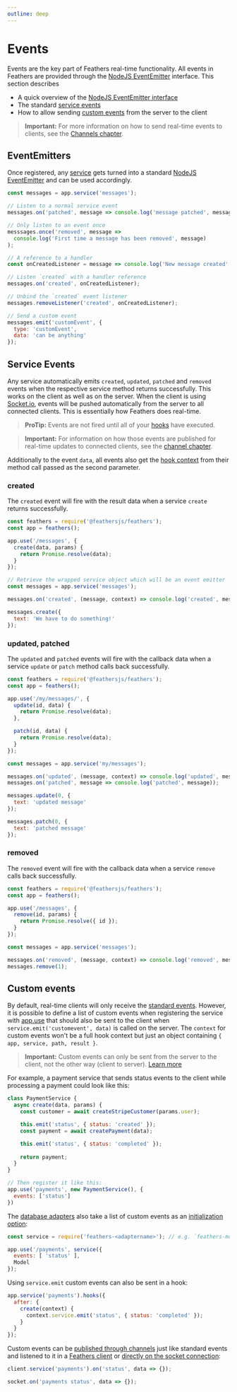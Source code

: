 ```yaml
---
outline: deep
---
```


# Events

Events are the key part of Feathers real-time functionality. All events in Feathers are provided through the [NodeJS EventEmitter](https://nodejs.org/api/events.html) interface. This section describes

- A quick overview of the [NodeJS EventEmitter interface](#eventemitters)
- The standard [service events](#service-events)
- How to allow sending [custom events](#custom-events) from the server to the client

> **Important:** For more information on how to send real-time events to clients, see the [Channels chapter](./channels.md).

## EventEmitters

Once registered, any [service](./services.md) gets turned into a standard [NodeJS EventEmitter](https://nodejs.org/api/events.html) and can be used accordingly.

```js
const messages = app.service('messages');

// Listen to a normal service event
messages.on('patched', message => console.log('message patched', message));

// Only listen to an event once
messsages.once('removed', message =>
  console.log('First time a message has been removed', message)
);

// A reference to a handler
const onCreatedListener = message => console.log('New message created', message);

// Listen `created` with a handler reference
messages.on('created', onCreatedListener);

// Unbind the `created` event listener
messages.removeListener('created', onCreatedListener);

// Send a custom event
messages.emit('customEvent', {
  type: 'customEvent',
  data: 'can be anything'
});
```

## Service Events

Any service automatically emits `created`, `updated`, `patched` and `removed` events when the respective service method returns successfully. This works on the client as well as on the server. When the client is using [Socket.io](socketio.md), events will be pushed automatically from the server to all connected clients. This is essentially how Feathers does real-time.

> **ProTip:** Events are not fired until all of your [hooks](./hooks.md) have executed.

<!-- -->

> **Important:** For information on how those events are published for real-time updates to connected clients, see the [channel chapter](./channels.md).

Additionally to the event `data`, all events also get the [hook context](./hooks.md) from their method call passed as the second parameter.

### created

The `created` event will fire with the result data when a service `create` returns successfully.

```js
const feathers = require('@feathersjs/feathers');
const app = feathers();

app.use('/messages', {
  create(data, params) {
    return Promise.resolve(data);
  }
});

// Retrieve the wrapped service object which will be an event emitter
const messages = app.service('messages');

messages.on('created', (message, context) => console.log('created', message));

messages.create({
  text: 'We have to do something!'
});
```

### updated, patched

The `updated` and `patched` events will fire with the callback data when a service `update` or `patch` method calls back successfully.

```js
const feathers = require('@feathersjs/feathers');
const app = feathers();

app.use('/my/messages/', {
  update(id, data) {
    return Promise.resolve(data);
  },

  patch(id, data) {
    return Promise.resolve(data);
  }
});

const messages = app.service('my/messages');

messages.on('updated', (message, context) => console.log('updated', message));
messages.on('patched', message => console.log('patched', message));

messages.update(0, {
  text: 'updated message'
});

messages.patch(0, {
  text: 'patched message'
});
```

### removed

The `removed` event will fire with the callback data when a service `remove` calls back successfully.

```js
const feathers = require('@feathersjs/feathers');
const app = feathers();

app.use('/messages', {
  remove(id, params) {
    return Promise.resolve({ id });
  }
});

const messages = app.service('messages');

messages.on('removed', (message, context) => console.log('removed', message));
messages.remove(1);
```

## Custom events

By default, real-time clients will only receive the [standard events](#service-events). However, it is possible to define a list of custom events when registering the service with [app.use](./application.md#usepath-service--options) that should also be sent to the client when `service.emit('customevent', data)` is called on the server. The `context` for custom events won't be a full hook context but just an object containing `{ app, service, path, result }`.

> **Important:** Custom events can only be sent from the server to the client, not the other way (client to server). [Learn more](../help/faq.md#how-do-i-create-custom-methods)

For example, a payment service that sends status events to the client while processing a payment could look like this:

```js
class PaymentService {
  async create(data, params) {
    const customer = await createStripeCustomer(params.user);

    this.emit('status', { status: 'created' });
    const payment = await createPayment(data);

    this.emit('status', { status: 'completed' });
    
    return payment;
  }
}

// Then register it like this:
app.use('payments', new PaymentService(), {
  events: ['status']
})
```

The [database adapters](./databases/common.md) also take a list of custom events as an [initialization option](./databases/common.md#serviceoptions):

```js
const service = require('feathers-<adaptername>'); // e.g. `feathers-mongodb`

app.use('/payments', service({
  events: [ 'status' ],
  Model
});
```

Using `service.emit` custom events can also be sent in a hook:

```js
app.service('payments').hooks({
  after: {
    create(context) {
      context.service.emit('status', { status: 'completed' });
    }
  }
});
```


Custom events can be [published through channels](./channels.md#publishing) just like standard events and listened to it in a [Feathers client](./client.md) or [directly on the socket connection](./client/socketio.md#listening-to-events):


```js
client.service('payments').on('status', data => {});

socket.on('payments status', data => {});
```
